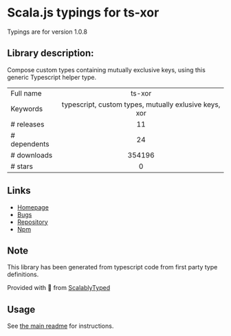 
# Scala.js typings for ts-xor

Typings are for version 1.0.8

## Library description:
Compose custom types containing mutually exclusive keys, using this generic Typescript helper type.

|                    |                 |
| ------------------ | :-------------: |
| Full name          | ts-xor |
| Keywords           | typescript, custom types, mutually exlusive keys, xor |
| # releases         | 11 |
| # dependents       | 24 |
| # downloads        | 354196 |
| # stars            | 0 |

## Links
- [Homepage](https://github.com/maninak/ts-xor#README.md)
- [Bugs](https://github.com/maninak/ts-xor/issues)
- [Repository](https://github.com/maninak/ts-xor)
- [Npm](https://www.npmjs.com/package/ts-xor)
    


## Note
This library has been generated from typescript code from first party type definitions.

Provided with :purple_heart: from [ScalablyTyped](https://github.com/oyvindberg/ScalablyTyped)

## Usage
See [the main readme](../../readme.md) for instructions.



